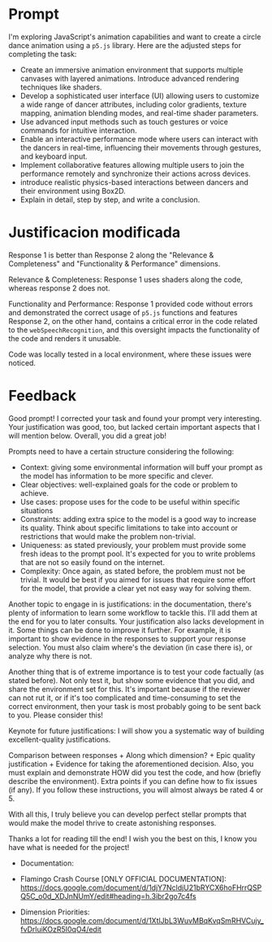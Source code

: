 # Prompt

I'm exploring JavaScript's animation capabilities and want to create a circle dance animation using a `p5.js` library. Here are the adjusted steps for completing the task:

- Create an immersive animation environment that supports multiple canvases with layered animations. Introduce advanced rendering techniques like shaders.
- Develop a sophisticated user interface (UI) allowing users to customize a wide range of dancer attributes, including color gradients, texture mapping, animation blending modes, and real-time shader parameters.
- Use advanced input methods such as touch gestures or voice commands for intuitive interaction.
- Enable an interactive performance mode where users can interact with the dancers in real-time, influencing their movements through gestures, and keyboard input. 
- Implement collaborative features allowing multiple users to join the performance remotely and synchronize their actions across devices.
-   introduce realistic physics-based interactions between dancers and their environment using Box2D.
- Explain in detail, step by step, and write a conclusion.

# Justificacion modificada

Response 1 is better than Response 2 along the "Relevance & Completeness" and "Functionality & Performance" dimensions.

Relevance & Completeness:
Response 1 uses shaders along the code, whereas response 2 does not.

Functionality and Performance:
Response 1 provided code without errors and demonstrated the correct usage of `p5.js` functions and features
Response 2, on the other hand, contains a critical error in the code related to the `webSpeechRecognition`, and this oversight impacts the functionality of the code and renders it unusable.

Code was locally tested in a local environment, where these issues were noticed.

# Feedback

Good prompt! I corrected your task and found your prompt very interesting. Your justification was good, too, but lacked certain important aspects that I will mention below. Overall, you did a great job!

Prompts need to have a certain structure considering the following:
- Context: giving some environmental information will buff your prompt as the model has information to be more specific and clever.
- Clear objectives: well-explained goals for the code or problem to achieve.
- Use cases: propose uses for the code to be useful within specific situations
- Constraints: adding extra spice to the model is a good way to increase its quality. Think about specific limitations to take into account or restrictions that would make the problem non-trivial.
- Uniqueness: as stated previously, your problem must provide some fresh ideas to the prompt pool. It's expected for you to write problems that are not so easily found on the internet.
- Complexity: Once again, as stated before, the problem must not be trivial. It would be best if you aimed for issues that require some effort for the model, that provide a clear yet not easy way for solving them.

Another topic to engage in is justifications: in the documentation, there's plenty of information to learn some workflow to tackle this. I'll add them at the end for you to later consults.
Your justification also lacks development in it. Some things can be done to improve it further. For example, it is important to show evidence in the responses to support your response selection. You must also claim where's the deviation (in case there is), or analyze why there is not.

Another thing that is of extreme importance is to test your code factually (as stated before). Not only test it, but show some evidence that you did, and share the environment set for this. It's important because if the reviewer can not rut it, or if it's too complicated and time-consuming to set the correct environment, then your task is most probably going to be sent back to you. Please consider this!

Keynote for future justifications: I will show you a systematic way of building excellent-quality justifications.

Comparison between responses + Along which dimension? + Epic quality justification + Evidence for taking the aforementioned decision.
Also, you must explain and demonstrate HOW did you test the code, and how (briefly describe the environment). Extra points if you can define how to fix issues (if any).
If you follow these instructions, you will almost always be rated 4 or 5.


With all this, I truly believe you can develop perfect stellar prompts that would make the model thrive to create astonishing responses.

Thanks a lot for reading till the end! I wish you the best on this, I know you have what is needed for the project!

* Documentation:

* Flamingo Crash Course [ONLY OFFICIAL DOCUMENTATION]:
https://docs.google.com/document/d/1djY7NcldjU21bRYCX6hoFHrrQSPQ5C_o0d_XDJnNUmY/edit#heading=h.3ibr2go7c4fs

* Dimension Priorities:
https://docs.google.com/document/d/1XtlJbL3WuvMBqKvqSmRHVCujy_fvDrluiKOzR5I0qO4/edit